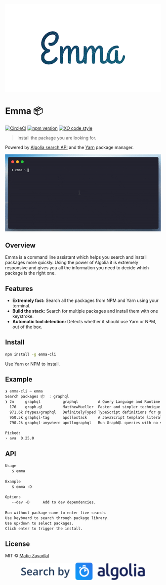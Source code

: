 <p align="center"><img src="media/emma.png" width="800" /></p>

# Emma 📦

[![CircleCI](https://circleci.com/gh/maticzav/emma-cli.svg?style=shield)](https://circleci.com/gh/maticzav/emma-cli)
[![npm version](https://badge.fury.io/js/emma-cli.svg)](https://badge.fury.io/js/emma-cli)
[![XO code style](https://img.shields.io/badge/code_style-XO-5ed9c7.svg)](https://github.com/xojs/xo)

> Install the package you are looking for.

Powered by [Algolia search API](https://www.algolia.com/) and the [Yarn](http://yarnpkg.com/) package manager.

<p align="center"><img src="media/example.gif" width="800" /></p>

## Overview

Emma is a command line assistant which helps you search and install packages more quickly. Using the power of Algolia it is extremely responsive and gives you all the information you need to decide which package is the right one.

## Features

- __Extremely fast:__ Search all the packages from NPM and Yarn using your terminal.
- __Build the stack:__ Search for multiple packages and install them with one keystroke.
- __Automatic tool detection:__ Detects whether it should use Yarn or NPM, out of the box.

## Install

```bash
npm install -g emma-cli
```

Use Yarn or NPM to install.

## Example

```bash
❯ emma-cli ~ emma
Search packages 📦  : graphql
❯ 2m     graphql          graphql         A Query Language and Runtime which can target any service.
  176    graph.ql         MatthewMueller  Faster and simpler technique for creating and querying Grap
  971.6k @types/graphql   DefinitelyTyped TypeScript definitions for graphql
  950.5k graphql-tag      apollostack     A JavaScript template literal tag that parses GraphQL queri
  790.2k graphql-anywhere apollographql   Run GraphQL queries with no schema and just one resolver

Picked:
› ava  0.25.0
```

## API

```md
Usage
   $ emma

Example
   $ emma -D

Options
   --dev -D      Add to dev dependencies.

Run without package-name to enter live search.
Use keyboard to search through package library.
Use up/down to select packages.
Click enter to trigger the install.
```

## License

MIT © [Matic Zavadlal](https://github.com/maticzav)

<p align="center"><img src="media/algolia.svg" width="400" /></p>
